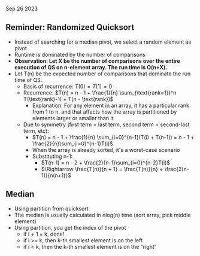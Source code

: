 Sep 26 2023
## Reminder: Randomized Quicksort
- Instead of searching for a median pivot, we select a random element as pivot
- Runtime is dominated by the number of comparisons
- **Observation: Let X be the number of comparisons over the entire execution of QS on n-element array. The run time is O(n+X).**
- Let T(n) be the expected number of comparisons that dominate the run time of QS.
	- Basis of recurrence: $T(0) = T(1) = 0$
	- Recurrence: $T(n) = n - 1 + \frac{1}{n} \sum_{\text{rank=1}}^n T(\text{rank}-1) + T(n - \text{rank})$
		- Explanation: For any element in an array, it has a particular rank from 1 to n, and that affects how the array is partitioned by elements larger or smaller than it
	- Due to symmetry (first term = last term, second term = second-last term, etc):
		- $T(n) = n - 1 + \frac{1}{n} \sum_{i=0}^{n-1}(T(i) + T(n-1)) = n - 1 + \frac{2}{n}\sum_{i=0}^{n-1}T(i)$
		- When the array is already sorted, it's a worst-case scenario
		- Substituting n-1:
			- $T(n-1) = n - 2 + \frac{2}{n-1}\sum_{i=0}^{n-2}T(i)$
			- $\Rightarrow \frac{T(n)}{n + 1} = \frac{T(n)}{n} + \frac{2(n-1)}{n(n+1)}$

## Median
- Using partition from quicksort
- The median is usually calculated in nlog(n) time (sort array, pick middle element)
- Using partition, you get the index of the pivot
	- if i + 1 = k, done!
	- if i >= k, then k-th smallest element is on the left
	- if i < k, then the k-th smallest element is on the "right"
